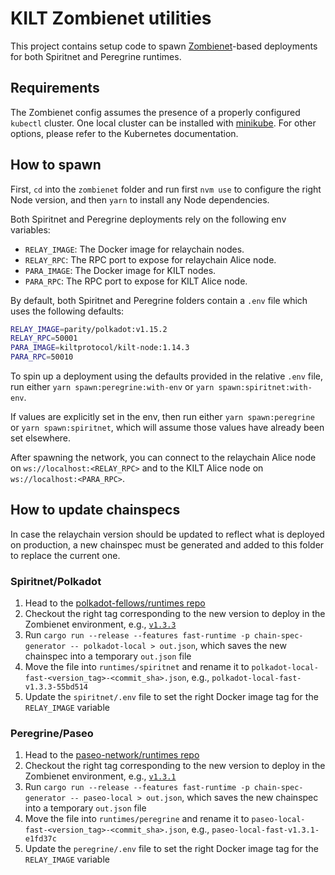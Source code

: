 # KILT Zombienet utilities

This project contains setup code to spawn [Zombienet](https://github.com/paritytech/zombienet)-based deployments for both Spiritnet and Peregrine runtimes.

## Requirements

The Zombienet config assumes the presence of a properly configured `kubectl` cluster.
One local cluster can be installed with [minikube](https://minikube.sigs.k8s.io/docs/start/?arch=%2Fmacos%2Farm64%2Fstable%2Fbinary+download).
For other options, please refer to the Kubernetes documentation.

## How to spawn

First, `cd` into the `zombienet` folder and run first `nvm use` to configure the right Node version, and then `yarn` to install any Node dependencies.

Both Spiritnet and Peregrine deployments rely on the following env variables:

* `RELAY_IMAGE`: The Docker image for relaychain nodes.
* `RELAY_RPC`: The RPC port to expose for relaychain Alice node.
* `PARA_IMAGE`: The Docker image for KILT nodes.
* `PARA_RPC`: The RPC port to expose for KILT Alice node.

By default, both Spiritnet and Peregrine folders contain a `.env` file which uses the following defaults:

```sh
RELAY_IMAGE=parity/polkadot:v1.15.2
RELAY_RPC=50001
PARA_IMAGE=kiltprotocol/kilt-node:1.14.3
PARA_RPC=50010
```

To spin up a deployment using the defaults provided in the relative `.env` file, run either `yarn spawn:peregrine:with-env` or `yarn spawn:spiritnet:with-env`.

If values are explicitly set in the env, then run either `yarn spawn:peregrine` or `yarn spawn:spiritnet`, which will assume those values have already been set elsewhere.

After spawning the network, you can connect to the relaychain Alice node on `ws://localhost:<RELAY_RPC>` and to the KILT Alice node on `ws://localhost:<PARA_RPC>`.

## How to update chainspecs

In case the relaychain version should be updated to reflect what is deployed on production, a new chainspec must be generated and added to this folder to replace the current one.

### Spiritnet/Polkadot

1. Head to the [polkadot-fellows/runtimes repo](https://github.com/polkadot-fellows/runtimes)
2. Checkout the right tag corresponding to the new version to deploy in the Zombienet environment, e.g., [`v1.3.3`](https://github.com/polkadot-fellows/runtimes/tree/v1.3.3)
3. Run `cargo run --release --features fast-runtime -p chain-spec-generator -- polkadot-local > out.json`, which saves the new chainspec into a temporary `out.json` file
4. Move the file into `runtimes/spiritnet` and rename it to `polkadot-local-fast-<version_tag>-<commit_sha>.json`, e.g., `polkadot-local-fast-v1.3.3-55bd514`
5. Update the `spiritnet/.env` file to set the right Docker image tag for the `RELAY_IMAGE` variable

### Peregrine/Paseo

1. Head to the [paseo-network/runtimes repo](https://github.com/paseo-network/runtimes)
2. Checkout the right tag corresponding to the new version to deploy in the Zombienet environment, e.g., [`v1.3.1`](https://github.com/paseo-network/runtimes/tree/v1.3.1)
3. Run `cargo run --release --features fast-runtime -p chain-spec-generator -- paseo-local > out.json`, which saves the new chainspec into a temporary `out.json` file
4. Move the file into `runtimes/peregrine` and rename it to `paseo-local-fast-<version_tag>-<commit_sha>.json`, e.g., `paseo-local-fast-v1.3.1-e1fd37c`
5. Update the `peregrine/.env` file to set the right Docker image tag for the `RELAY_IMAGE` variable
